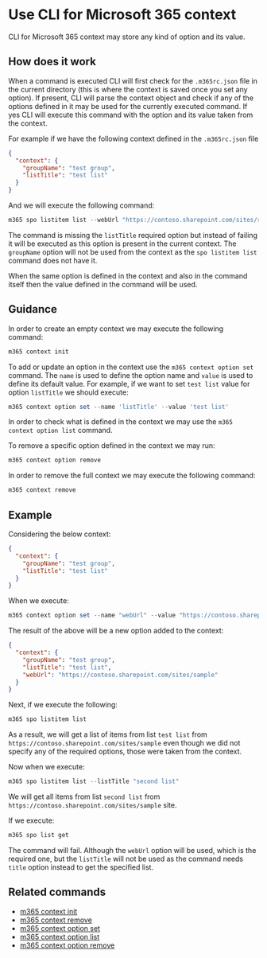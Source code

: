 # Use CLI for Microsoft 365 context

CLI for Microsoft 365 context may store any kind of option and its value. 

## How does it work

When a command is executed CLI will first check for the `.m365rc.json` file in the current directory (this is where the context is saved once you set any option). If present, CLI will parse the context object and check if any of the options defined in it may be used for the currently executed command. If yes CLI will execute this command with the option and its value taken from the context. 

For example if we have the following context defined in the `.m365rc.json` file
```json
{
  "context": {
    "groupName": "test group",
    "listTitle": "test list"
  }
}
```

And we will execute the following command: 
```powershell
m365 spo listitem list --webUrl "https://contoso.sharepoint.com/sites/sample"
```

The command is missing the `listTitle` required option but instead of failing it will be executed as this option is present in the current context. The `groupName` option will not be used from the context as the `spo listitem list` command does not have it.

When the same option is defined in the context and also in the command itself then the value defined in the command will be used.

## Guidance

In order to create an empty context we may execute the following command:
```powershell
m365 context init
```

To add or update an option in the context use the `m365 context option set` command. The `name` is used to define the option name and `value` is used to define its default value. For example, if we want to set `test list` value for option `listTitle` we should execute:
```powershell
m365 context option set --name 'listTitle' --value 'test list'
```

In order to check what is defined in the context we may use the `m365 context option list` command.

To remove a specific option defined in the context we may run:
```powershell
m365 context option remove
```

In order to remove the full context we may execute the following command:
```powershell
m365 context remove
```

## Example

Considering the below context:
```json
{
  "context": {
    "groupName": "test group",
    "listTitle": "test list"
  }
}
```

When we execute:
```powershell
m365 context option set --name "webUrl" --value "https://contoso.sharepoint.com/sites/sample"
```

The result of the above will be a new option added to the context:
```json
{
  "context": {
    "groupName": "test group",
    "listTitle": "test list",
    "webUrl": "https://contoso.sharepoint.com/sites/sample"
  }
}
```

Next, if we execute the following:
```powershell
m365 spo listitem list
```

As a result, we will get a list of items from list `test list` from `https://contoso.sharepoint.com/sites/sample` even though we did not specify any of the required options, those were taken from the context. 

Now when we execute:
```powershell
m365 spo listitem list --listTitle "second list"
```

We will get all items from list `second list` from `https://contoso.sharepoint.com/sites/sample` site.

If we execute:
```powershell
m365 spo list get
```

The command will fail. Although the `webUrl` option will be used, which is the required one, but the `listTitle` will not be used as the command needs `title` option instead to get the specified list.

## Related commands

- [m365 context init](../cmd/context/context-init.md)
- [m365 context remove](../cmd/context/context-remove.md)
- [m365 context option set](../cmd/context/option/option-set.md)
- [m365 context option list](../cmd/context/option/option-list.md)
- [m365 context option remove](../cmd/context/option/option-remove.md)
